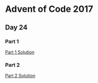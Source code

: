 # Advent of Code 2017
## Day 24

### Part 1

[Part 1 Solution](part1.rb)

### Part 2

[Part 2 Solution](part2.rb)